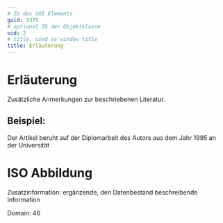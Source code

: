 ```yaml
---
# ID des GUI Elements
guid: 3375
# optional ID der Objektklasse
oid: 2
# title, used as window title
title: Erläuterung
---
```


# Erläuterung

Zusätzliche Anmerkungen zur beschriebenen Literatur.

## Beispiel:

Der Artikel beruht auf der Diplomarbeit des Autors aus dem Jahr 1995 an der Universität

# ISO Abbildung

Zusatzinformation: ergänzende, den Datenbestand beschreibende Information

Domain: 46
